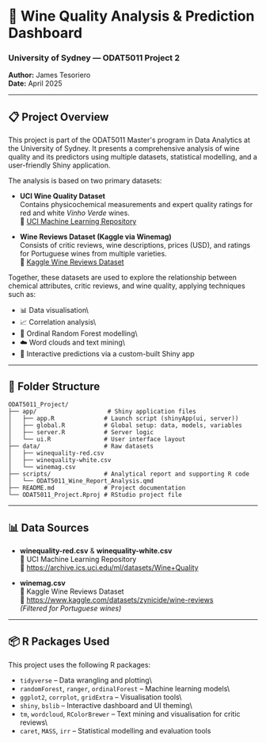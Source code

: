 # 🍷 Wine Quality Analysis & Prediction Dashboard

### University of Sydney — ODAT5011 Project 2

**Author:** James Tesoriero\
**Date:** April 2025

------------------------------------------------------------------------

## 📋 Project Overview

This project is part of the ODAT5011 Master's program in Data Analytics at the University of Sydney. It presents a comprehensive analysis of wine quality and its predictors using multiple datasets, statistical modelling, and a user-friendly Shiny application.

The analysis is based on two primary datasets:

-   **UCI Wine Quality Dataset**\
    Contains physicochemical measurements and expert quality ratings for red and white *Vinho Verde* wines.\
    📎 [UCI Machine Learning Repository](https://archive.ics.uci.edu/ml/datasets/Wine+Quality)

-   **Wine Reviews Dataset (Kaggle via Winemag)**\
    Consists of critic reviews, wine descriptions, prices (USD), and ratings for Portuguese wines from multiple varieties.\
    📎 [Kaggle Wine Reviews Dataset](https://www.kaggle.com/datasets/zynicide/wine-reviews)

Together, these datasets are used to explore the relationship between chemical attributes, critic reviews, and wine quality, applying techniques such as:

-   📊 Data visualisation\
-   📈 Correlation analysis\
-   🌲 Ordinal Random Forest modelling\
-   ☁️ Word clouds and text mining\
-   🧠 Interactive predictions via a custom-built Shiny app

------------------------------------------------------------------------


## 📁 Folder Structure

``` text
ODAT5011_Project/
├── app/                    # Shiny application files
│   ├── app.R              # Launch script (shinyApp(ui, server))
│   ├── global.R           # Global setup: data, models, variables
│   ├── server.R           # Server logic
│   └── ui.R               # User interface layout
├── data/                  # Raw datasets
│   ├── winequality-red.csv
│   ├── winequality-white.csv
│   └── winemag.csv
├── scripts/               # Analytical report and supporting R code
│   └── ODAT5011_Wine_Report_Analysis.qmd
├── README.md              # Project documentation
└── ODAT5011_Project.Rproj # RStudio project file
```

------------------------------------------------------------------------

## 📊 Data Sources

-   **winequality-red.csv** & **winequality-white.csv**\
    📎 UCI Machine Learning Repository\
    🔗 <https://archive.ics.uci.edu/ml/datasets/Wine+Quality>

-   **winemag.csv**\
    📎 Kaggle Wine Reviews Dataset\
    🔗 <https://www.kaggle.com/datasets/zynicide/wine-reviews>\
    *(Filtered for Portuguese wines)*

------------------------------------------------------------------------

## 📦 R Packages Used

This project uses the following R packages:

-   `tidyverse` – Data wrangling and plotting\
-   `randomForest`, `ranger`, `ordinalForest` – Machine learning models\
-   `ggplot2`, `corrplot`, `gridExtra` – Visualisation tools\
-   `shiny`, `bslib` – Interactive dashboard and UI theming\
-   `tm`, `wordcloud`, `RColorBrewer` – Text mining and visualisation for critic reviews\
-   `caret`, `MASS`, `irr` – Statistical modelling and evaluation tools
